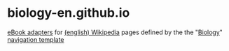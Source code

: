 # biology-en.github.io
[eBook adapters](https://ebookipedia.github.io/adapter) for [(english) Wikipedia](https://en.wikipedia.org/wiki/English_Wikipedia) pages defined by the the "[Biology](https://en.wikipedia.org/wiki/Template:Biology_nav)" [navigation template](https://en.wikipedia.org/wiki/Wikipedia:Navigation_template)
